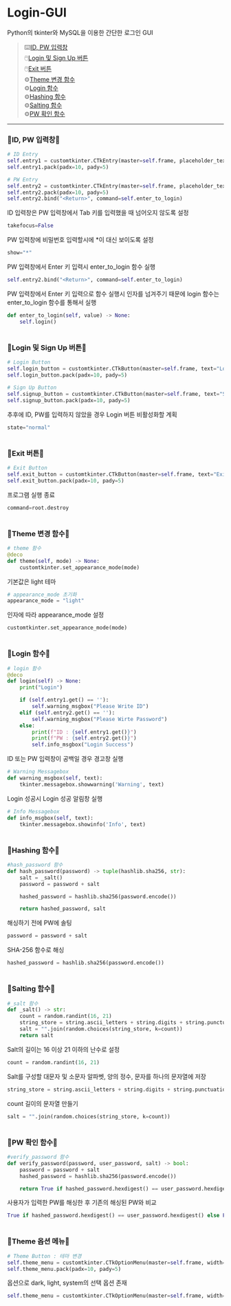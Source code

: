 # __Login-GUI__
Python의 tkinter와 MySQL을 이용한 간단한 로그인 GUI
>⌨️[ID, PW 입력창](#id-pw-입력창)  
>🖱[️Login 및 Sign Up 버튼](#login-및-sign-up-버튼)  
>🖱️[Exit 버튼](#exit-버튼)  
>⚙️[Theme 변경 함수](#theme-변경-함수)  
>⚙️[Login 함수](#login-함수)  
>⚙️[Hashing 함수](#hashing-함수)  
>⚙️[Salting 함수](#salting-함수)  
>⚙️[PW 확인 함수](#pw-확인-함수)  
***
### __📌ID, PW 입력창📌__
```python
# ID Entry
self.entry1 = customtkinter.CTkEntry(master=self.frame, placeholder_text="ID", takefocus=False)
self.entry1.pack(padx=10, pady=5)

# PW Entry
self.entry2 = customtkinter.CTkEntry(master=self.frame, placeholder_text="Password", show="*")
self.entry2.pack(padx=10, pady=5)
self.entry2.bind("<Return>", command=self.enter_to_login)
```
ID 입력창은 PW 입력창에서 Tab 키를 입력했을 때 넘어오지 않도록 설정
```python
takefocus=False 
```
PW 입력창에 비밀번호 입력할시에 *이 대신 보이도록 설정
```python
show="*"
```
PW 입력창에서 Enter 키 입력시 enter_to_login 함수 실행
```python
self.entry2.bind("<Return>", command=self.enter_to_login)
```
PW 입력창에서 Enter 키 입력으로 함수 실행시 인자를 넘겨주기 때문에 login 함수는 enter_to_login 함수를 통해서 실행
```python
def enter_to_login(self, value) -> None:
    self.login()
```
#
### __📌Login 및 Sign Up 버튼📌__
```python
# Login Button
self.login_button = customtkinter.CTkButton(master=self.frame, text="Login", command=self.login, state="normal")
self.login_button.pack(padx=10, pady=5)

# Sign Up Button
self.signup_button = customtkinter.CTkButton(master=self.frame, text="Sign Up", command=self.signup)
self.signup_button.pack(padx=10, pady=5)
```
추후에 ID, PW를 입력하지 않았을 경우 Login 버튼 비활성화할 계획
```python
state="normal"
```
#
### __📌Exit 버튼📌__
```python
# Exit Button
self.exit_button = customtkinter.CTkButton(master=self.frame, text="Exit", command=root.destroy, width=100, height=25)
self.exit_button.pack(padx=10, pady=5)
```
프로그램 실행 종료
```python
command=root.destroy
```
#
### __📌Theme 변경 함수📌__
```python
# theme 함수
@deco
def theme(self, mode) -> None:
    customtkinter.set_appearance_mode(mode)
```
기본값은 light 테마
```python
# appearance_mode 초기화
appearance_mode = "light"
```
인자에 따라 appearance_mode 설정
```python
customtkinter.set_appearance_mode(mode)
```
#
### __📌Login 함수📌__
```python
# login 함수
@deco
def login(self) -> None:
    print("Login")

    if (self.entry1.get() == ''):
        self.warning_msgbox("Please Write ID")
    elif (self.entry2.get() == ''):
        self.warning_msgbox("Please Wirte Password")
    else:
        print(f"ID : {self.entry1.get()}")
        print(f"PW : {self.entry2.get()}")
        self.info_msgbox("Login Success")
```
ID 또는 PW 입력창이 공백일 경우 경고창 실행
```python
# Warning Messagebox
def warning_msgbox(self, text):
    tkinter.messagebox.showwarning('Warning', text)
```
Login 성공시 Login 성공 알림창 실행
```python
# Info Messagebox
def info_msgbox(self, text):
    tkinter.messagebox.showinfo('Info', text)
```
#
### __📌Hashing 함수📌__
```python
#hash_password 함수
def hash_password(password) -> tuple(hashlib.sha256, str):
    salt = _salt()
    password = password + salt

    hashed_password = hashlib.sha256(password.encode())

    return hashed_password, salt
```
해싱하기 전에 PW에 솔팅
```python
password = password + salt
```
SHA-256 함수로 해싱
```python
hashed_password = hashlib.sha256(password.encode())
```
#
### __📌Salting 함수📌__
```python
#_salt 함수
def _salt() -> str:
    count = random.randint(16, 21)
    string_store = string.ascii_letters + string.digits + string.punctuation
    salt = "".join(random.choices(string_store, k=count))
    return salt
```
Salt의 길이는 16 이상 21 이하의 난수로 설정
```python
count = random.randint(16, 21)
```
Salt를 구성할 대문자 및 소문자 알파벳, 양의 정수, 문자를 하나의 문자열에 저장
```python
string_store = string.ascii_letters + string.digits + string.punctuation
```
count 길이의 문자열 만들기
```python
salt = "".join(random.choices(string_store, k=count))
```
#
### __📌PW 확인 함수📌__
```python
#verify_password 함수
def verify_password(password, user_password, salt) -> bool:
    password = password + salt
    hashed_password = hashlib.sha256(password.encode())

    return True if hashed_password.hexdigest() == user_password.hexdigest() else False
```
사용자가 입력한 PW를 해싱한 후 기존의 해싱된 PW와 비교
```python
True if hashed_password.hexdigest() == user_password.hexdigest() else False
```
#
### __📌Theme 옵션 메뉴📌__
```python
# Theme Button : 테마 변경
self.theme_menu = customtkinter.CTkOptionMenu(master=self.frame, width=100, height=20, values=["Light", "Dark", "System"], command=self.theme)
self.theme_menu.pack(padx=10, pady=5)
```
옵션으로 dark, light, system의 선택 옵션 존재
```python
self.theme_menu = customtkinter.CTkOptionMenu(master=self.frame, width=100, height=20, values=["Light", "Dark", "System"], command=self.theme)
```